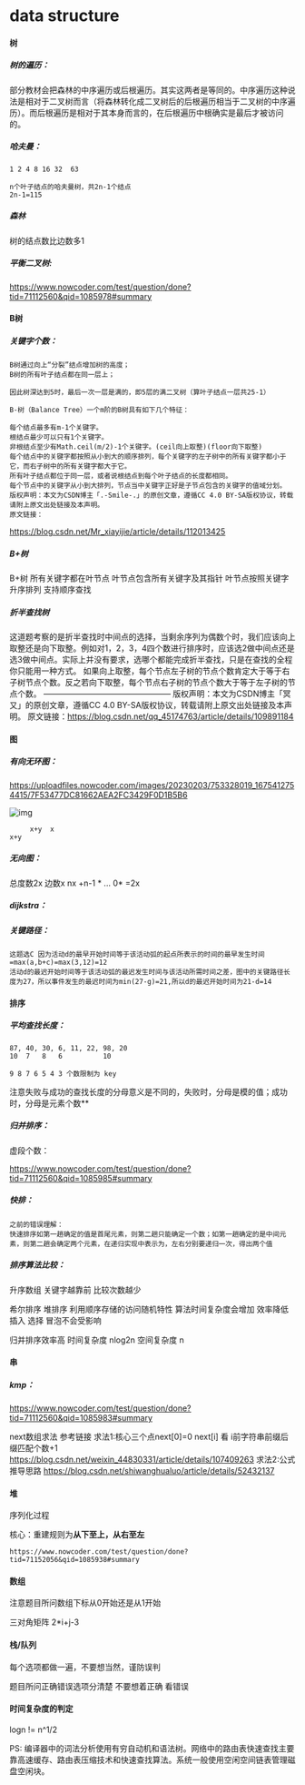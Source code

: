 # data structure

#### 树

##### 树的遍历：

部分教材会把森林的中序遍历或后根遍历。其实这两者是等同的。中序遍历这种说法是相对于二叉树而言（将森林转化成二叉树后的后根遍历相当于二叉树的中序遍历）。而后根遍历是相对于其本身而言的，在后根遍历中根确实是最后才被访问的。

##### 哈夫曼：

```
1 2 4 8 16 32  63 
```

```
n个叶子结点的哈夫曼树，共2n-1个结点
2n-1=115 
```

##### 森林

树的结点数比边数多1

##### 平衡二叉树:

https://www.nowcoder.com/test/question/done?tid=71112560&qid=1085978#summary


#### B树

##### 关键字个数：

```
B树通过向上“分裂”结点增加树的高度；
B树的所有叶子结点都在同一层上；

因此树深达到5时，最后一次一层是满的，即5层的满二叉树（算叶子结点一层共25-1）
```

```
B-树（Balance Tree）一个m阶的B树具有如下几个特征：

每个结点最多有m-1个关键字。
根结点最少可以只有1个关键字。
非根结点至少有Math.ceil(m/2)-1个关键字。(ceil向上取整)(floor向下取整)
每个结点中的关键字都按照从小到大的顺序排列，每个关键字的左子树中的所有关键字都小于它，而右子树中的所有关键字都大于它。
所有叶子结点都位于同一层，或者说根结点到每个叶子结点的长度都相同。
每个节点中的关键字从小到大排列，节点当中关键字正好是子节点包含的关键字的值域分划。
版权声明：本文为CSDN博主「.-Smile-.」的原创文章，遵循CC 4.0 BY-SA版权协议，转载请附上原文出处链接及本声明。
原文链接：
```

https://blog.csdn.net/Mr_xiayijie/article/details/112013425

##### B+树

B+树 所有关键字都在叶节点
叶节点包含所有关键字及其指针
叶节点按照关键字升序排列 支持顺序查找


##### 折半查找树

这道题考察的是折半查找时中间点的选择，当剩余序列为偶数个时，我们应该向上取整还是向下取整。例如对1，2，3，4四个数进行排序时，应该选2做中间点还是选3做中间点。实际上并没有要求，选哪个都能完成折半查找，只是在查找的全程你只能用一种方式。
如果向上取整，每个节点左子树的节点个数肯定大于等于右子树节点个数。反之若向下取整，每个节点右子树的节点个数大于等于左子树的节点个数。
————————————————
版权声明：本文为CSDN博主「冥又」的原创文章，遵循CC 4.0 BY-SA版权协议，转载请附上原文出处链接及本声明。
原文链接：https://blog.csdn.net/qq_45174763/article/details/109891184

#### 图

##### 有向无环图：

https://uploadfiles.nowcoder.com/images/20230203/753328019_1675412754415/7F53477DC81662AEA2FC3429F0D1B5B6

![img](https://uploadfiles.nowcoder.com/images/20230203/753328019_1675412754415/7F53477DC81662AEA2FC3429F0D1B5B6)

```
     x+y  x
x+y
```

##### 无向图：

总度数2x 边数x   nx +n-1 * ... 0* =2x

##### dijkstra：


##### 关键路径：

```
这题选C 因为活动d的最早开始时间等于该活动弧的起点所表示的时间的最早发生时间=max(a,b+c)=max(3,12)=12
活动d的最迟开始时间等于该活动弧的最迟发生时间与该活动所需时间之差，图中的关键路径长度为27，所以事件发生的最迟时间为min(27-g)=21,所以d的最迟开始时间为21-d=14
```



#### 排序

##### 平均查找长度：

```
87, 40, 30, 6, 11, 22, 98, 20
10  7   8   6          10   
```

```
9 8 7 6 5 4 3 个数限制为 key
```

注意失败与成功的查找长度的分母意义是不同的，失败时，分母是模的值；成功时，分母是元素个数**



##### 归并排序：

虚段个数：

https://www.nowcoder.com/test/question/done?tid=71112560&qid=1085985#summary

##### 快排：

```
之前的错误理解：
快速排序如第一趟确定的值是首尾元素，则第二趟只能确定一个数；如第一趟确定的是中间元素，则第二趟会确定两个元素，在递归实现中表示为，左右分别要递归一次，得出两个值
```

##### 排序算法比较：

升序数组 关键字越靠前 比较次数越少

希尔排序 堆排序 利用顺序存储的访问随机特性 算法时间复杂度会增加 效率降低
插入 选择 冒泡不会受影响

归并排序效率高 时间复杂度 nlog2n 空间复杂度 n 

#### 串

##### kmp：

https://www.nowcoder.com/test/question/done?tid=71112560&qid=1085983#summary

next数组求法 参考链接 
求法1:核心三个点next[0]=0 next[i] 看 i前字符串前缀后缀匹配个数+1
https://blog.csdn.net/weixin_44830331/article/details/107409263
求法2:公式推导思路
https://blog.csdn.net/shiwanghualuo/article/details/52432137

#### 堆

序列化过程

核心：重建规则为**从下至上，从右至左**

```
https://www.nowcoder.com/test/question/done?tid=71152056&qid=1085938#summary
```



#### 数组

注意题目所问数组下标从0开始还是从1开始


三对角矩阵
2*i+j-3 

#### 栈/队列

每个选项都做一遍，不要想当然，谨防误判

题目所问正确错误选项分清楚
不要想着正确 看错误


#### 时间复杂度的判定

logn != n^1/2 

PS:
编译器中的词法分析使用有穷自动机和语法树。网络中的路由表快速查找主要靠高速缓存、路由表压缩技术和快速查找算法。系统一般使用空闲空间链表管理磁盘空闲块。